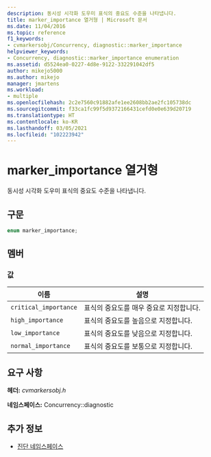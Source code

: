 ```yaml
---
description: 동시성 시각화 도우미 표식의 중요도 수준을 나타냅니다.
title: marker_importance 열거형 | Microsoft 문서
ms.date: 11/04/2016
ms.topic: reference
f1_keywords:
- cvmarkersobj/Concurrency, diagnostic::marker_importance
helpviewer_keywords:
- Concurrency, diagnostic::marker_importance enumeration
ms.assetid: d5524ea0-0227-4d8e-9122-332291042df5
author: mikejo5000
ms.author: mikejo
manager: jmartens
ms.workload:
- multiple
ms.openlocfilehash: 2c2e7560c91882afe1ee2608bb2ae2fc105738dc
ms.sourcegitcommit: f33ca1fc99f5d9372166431cefd0e0e639d20719
ms.translationtype: HT
ms.contentlocale: ko-KR
ms.lasthandoff: 03/05/2021
ms.locfileid: "102223942"
---
```

# <a name="marker_importance-enumeration"></a>marker_importance 열거형
동시성 시각화 도우미 표식의 중요도 수준을 나타냅니다.

## <a name="syntax"></a>구문

```cpp
enum marker_importance;
```

## <a name="members"></a>멤버

### <a name="values"></a>값

|이름|설명|
|----------|-----------------|
|`critical_importance`|표식의 중요도를 매우 중요로 지정합니다.|
|`high_importance`|표식의 중요도를 높음으로 지정합니다.|
|`low_importance`|표식의 중요도를 낮음으로 지정합니다.|
|`normal_importance`|표식의 중요도를 보통으로 지정합니다.|

## <a name="requirements"></a>요구 사항
 **헤더:** *cvmarkersobj.h*

 **네임스페이스:** Concurrency::diagnostic

## <a name="see-also"></a>추가 정보
- [진단 네임스페이스](../profiling/diagnostic-namespace.md)
